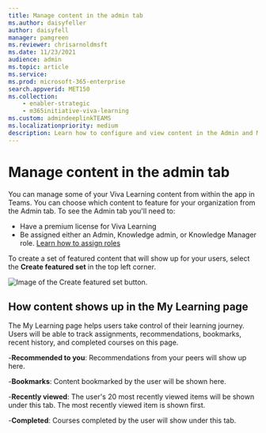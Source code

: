 ```yaml
---
title: Manage content in the admin tab
ms.author: daisyfeller
author: daisyfell
manager: pamgreen
ms.reviewer: chrisarnoldmsft
ms.date: 11/23/2021
audience: admin
ms.topic: article
ms.service: 
ms.prod: microsoft-365-enterprise
search.appverid: MET150
ms.collection: 
    - enabler-strategic
    - m365initiative-viva-learning
ms.custom: admindeeplinkTEAMS
ms.localizationpriority: medium
description: Learn how to configure and view content in the Admin and My Learning tabs in Viva Learning.
---
```


# Manage content in the admin tab

You can manage some of your Viva Learning content from within the app in Teams. You can choose which content to feature for your organization from the Admin tab. To see the Admin tab you'll need to:

- Have a premium license for Viva Learning
- Be assigned either an Admin, Knowledge admin, or Knowledge Manager role. [Learn how to assign roles](/exchange/permissions/role-group-members)

To create a set of featured content that will show up for your users, select the **Create featured set** in the top left corner.

![Image of the Create featured set button.](../media/learning/admin-tab-small.png)

## How content shows up in the My Learning page

The My Learning page helps users take control of their learning journey. Users will be able to track assignments, recommendations, bookmarks, recent history, and completed courses on this page.

-**Recommended to you**: Recommendations from your peers will show up here.

-**Bookmarks**: Content bookmarked by the user will be shown here.

-**Recently viewed**: The user's 20 most recently viewed items will be shown under this tab. The most recently viewed item is shown first.

-**Completed**: Courses completed by the user will show under this tab.
